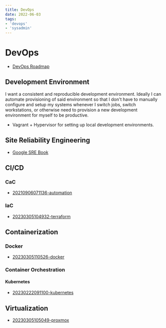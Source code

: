 ```yaml
---
title: DevOps
date: 2022-06-03
tags:
- 'devops'
- 'sysadmin'
---
```


# DevOps

* [DevOps Roadmap](https://roadmap.sh/devops)

## Development Environment

I want a consistent and reproducible development environment. Ideally I can automate provisioning of said environment so that I don't have to manually configure and setup my systems whenever I switch jobs, switch workstations, or otherwise need to provision a new development environment for myself to be productive.

* Vagrant + Hypervisor for setting up local development environments.

## Site Reliability Engineering

* [Google SRE Book](https://sre.google/sre-book/table-of-contents/)

## CI/CD

### CaC

* [20210906071136-automation](20210906071136-automation.md)

### IaC

* [20230305104932-terraform](20230305104932-terraform.md)

## Containerization

### Docker

* [20230305110526-docker](20230305110526-docker.md)

### Container Orchestration

#### Kubernetes

* [20230222091100-kubernetes](20230222091100-kubernetes.md)

## Virtualization

* [20230305105049-proxmox](20230305105049-proxmox.md)

